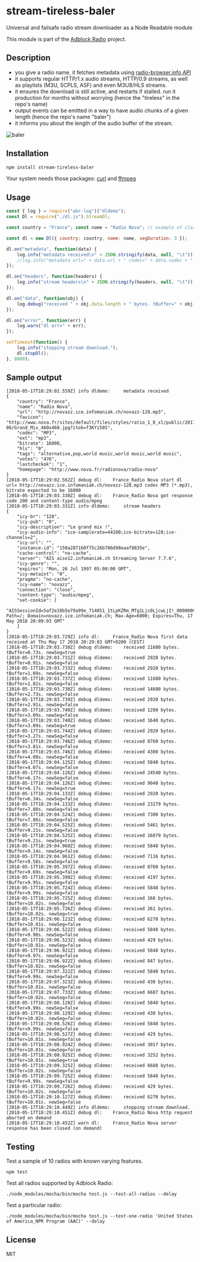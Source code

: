 # stream-tireless-baler
Universal and failsafe radio stream downloader as a Node Readable module

This module is part of the [Adblock Radio](https://www.adblockradio.com) project.

## Description

- you give a radio name, it fetches metadata using [radio-browser.info API](http://www.radio-browser.info/gui/#/)
- it supports regular HTTP/1.x audio streams, HTTP/0.9 streams, as well as playlists (M3U, SCPLS, ASF) and even M3U8/HLS streams.
- it ensures the download is still active, and restarts if stalled. run it production for months without worrying (hence the "tireless" in the repo's name)
- output events can be emitted in a way to have audio chunks of a given length (hence the repo's name "baler")
- it informs you about the length of the audio buffer of the stream.

![baler](http://www.machinisme-agricole.wikibis.com/illustrations/rundballenpresse.gif)

## Installation
```bash
npm install stream-tireless-baler
```
Your system needs those packages: [curl](https://curl.haxx.se/download.html) and [ffmpeg](https://ffmpeg.org/)

## Usage

```javascript
const { log } = require("abr-log")("dldemo");
const Dl = require("./dl.js").StreamDl;

const country = "France"; const name = "Radio Nova"; // example of classic HTTP stream

const dl = new Dl({ country: country, name: name, segDuration: 3 });

dl.on("metadata", function(data) {
	log.info("metadata received\n" + JSON.stringify(data, null, "\t"));
	//log.info("metadata url=" + data.url + " codec=" + data.codec + " ext=" + data.ext + " bitrate=" + data.bitrate);
});

dl.on("headers", function(headers) {
	log.info("stream headers\n" + JSON.stringify(headers, null, "\t"));
});

dl.on("data", function(obj) {
	log.debug("received " + obj.data.length + " bytes. tBuffer=" + obj.tBuffer.toFixed(2) + "s. newSeg=" + obj.newSegment);
});

dl.on("error", function(err) {
	log.warn("dl err=" + err);
});

setTimeout(function() {
	log.info("stopping stream download.");
	dl.stopDl();
}, 8000);
```

## Sample output
```
[2018-05-17T18:29:02.559Z] info dldemo: 	metadata received
{
	"country": "France",
	"name": "Radio Nova",
	"url": "http://novazz.ice.infomaniak.ch/novazz-128.mp3",
	"favicon": "http://www.nova.fr/sites/default/files/styles/ratio_1_8_xl/public/2017-06/Grand_Mix_460x460.jpg?itok=f3KYi58S",
	"codec": "MP3",
	"ext": "mp3",
	"bitrate": 16000,
	"hls": "0",
	"tags": "alternative,pop,world music,world music,world music",
	"votes": "476",
	"lastcheckok": "1",
	"homepage": "http://www.nova.fr/radionova/radio-nova"
}
[2018-05-17T18:29:02.562Z] debug dl: 	France_Radio Nova start dl url= http://novazz.ice.infomaniak.ch/novazz-128.mp3 codec MP3 (*.mp3), bitrate expected to be 16000
[2018-05-17T18:29:03.330Z] debug dl: 	France_Radio Nova got response code 200 and content-type audio/mpeg
[2018-05-17T18:29:03.331Z] info dldemo: 	stream headers
{
	"icy-br": "128",
	"icy-pub": "0",
	"icy-description": "Le grand mix !",
	"icy-audio-info": "ice-samplerate=44100;ice-bitrate=128;ice-channels=2",
	"icy-url": "",
	"instance-id": "150a2871b0f75c26b786d98eaaf8835e",
	"cache-control": "no-cache",
	"server": "AIS aise12.infomaniak.ch Streaming Server 7.7.6",
	"icy-genre": "",
	"expires": "Mon, 26 Jul 1997 05:00:00 GMT",
	"icy-metaint": "0",
	"pragma": "no-cache",
	"icy-name": "novazz",
	"connection": "close",
	"content-type": "audio/mpeg",
	"set-cookie": [
		"AISSessionId=5af2e18b5e79a99e_714851_1tLpKZRm_MTg1Ljc0LjcwLjI!_0000000NfIf; Path=/; Domain=novazz.ice.infomaniak.ch; Max-Age=6000; Expires=Thu, 17 May 2018 20:09:03 GMT"
	]
}
[2018-05-17T18:29:03.729Z] info dl: 	France_Radio Nova first data received at Thu May 17 2018 20:29:03 GMT+0200 (CEST)
[2018-05-17T18:29:03.730Z] debug dldemo: 	received 11680 bytes. tBuffer=0.73s. newSeg=true
[2018-05-17T18:29:03.731Z] debug dldemo: 	received 2920 bytes. tBuffer=0.91s. newSeg=false
[2018-05-17T18:29:03.733Z] debug dldemo: 	received 2920 bytes. tBuffer=1.09s. newSeg=false
[2018-05-17T18:29:03.737Z] debug dldemo: 	received 11680 bytes. tBuffer=1.82s. newSeg=false
[2018-05-17T18:29:03.738Z] debug dldemo: 	received 14600 bytes. tBuffer=2.73s. newSeg=false
[2018-05-17T18:29:03.739Z] debug dldemo: 	received 2920 bytes. tBuffer=2.91s. newSeg=false
[2018-05-17T18:29:03.740Z] debug dldemo: 	received 1280 bytes. tBuffer=3.09s. newSeg=false
[2018-05-17T18:29:03.740Z] debug dldemo: 	received 1640 bytes. tBuffer=3.09s. newSeg=true
[2018-05-17T18:29:03.744Z] debug dldemo: 	received 2920 bytes. tBuffer=3.27s. newSeg=false
[2018-05-17T18:29:03.746Z] debug dldemo: 	received 8760 bytes. tBuffer=3.81s. newSeg=false
[2018-05-17T18:29:03.746Z] debug dldemo: 	received 4300 bytes. tBuffer=4.08s. newSeg=false
[2018-05-17T18:29:04.125Z] debug dldemo: 	received 5840 bytes. tBuffer=4.07s. newSeg=false
[2018-05-17T18:29:04.126Z] debug dldemo: 	received 24540 bytes. tBuffer=6.17s. newSeg=false
[2018-05-17T18:29:04.126Z] debug dldemo: 	received 9040 bytes. tBuffer=6.17s. newSeg=true
[2018-05-17T18:29:04.133Z] debug dldemo: 	received 2920 bytes. tBuffer=6.34s. newSeg=false
[2018-05-17T18:29:04.133Z] debug dldemo: 	received 23279 bytes. tBuffer=7.80s. newSeg=false
[2018-05-17T18:29:04.524Z] debug dldemo: 	received 7300 bytes. tBuffer=7.86s. newSeg=false
[2018-05-17T18:29:04.525Z] debug dldemo: 	received 5461 bytes. tBuffer=9.21s. newSeg=false
[2018-05-17T18:29:04.525Z] debug dldemo: 	received 16079 bytes. tBuffer=9.21s. newSeg=true
[2018-05-17T18:29:04.960Z] debug dldemo: 	received 5840 bytes. tBuffer=9.14s. newSeg=false
[2018-05-17T18:29:04.961Z] debug dldemo: 	received 7116 bytes. tBuffer=9.58s. newSeg=false
[2018-05-17T18:29:05.397Z] debug dldemo: 	received 8760 bytes. tBuffer=9.69s. newSeg=false
[2018-05-17T18:29:05.398Z] debug dldemo: 	received 4197 bytes. tBuffer=9.95s. newSeg=false
[2018-05-17T18:29:05.724Z] debug dldemo: 	received 5840 bytes. tBuffer=9.99s. newSeg=false
[2018-05-17T18:29:05.725Z] debug dldemo: 	received 168 bytes. tBuffer=10.02s. newSeg=false
[2018-05-17T18:29:05.726Z] debug dldemo: 	received 261 bytes. tBuffer=10.02s. newSeg=true
[2018-05-17T18:29:06.123Z] debug dldemo: 	received 6270 bytes. tBuffer=10.01s. newSeg=false
[2018-05-17T18:29:06.522Z] debug dldemo: 	received 5840 bytes. tBuffer=9.98s. newSeg=false
[2018-05-17T18:29:06.523Z] debug dldemo: 	received 429 bytes. tBuffer=10.01s. newSeg=false
[2018-05-17T18:29:06.921Z] debug dldemo: 	received 5840 bytes. tBuffer=9.97s. newSeg=false
[2018-05-17T18:29:06.922Z] debug dldemo: 	received 847 bytes. tBuffer=10.02s. newSeg=false
[2018-05-17T18:29:07.322Z] debug dldemo: 	received 5840 bytes. tBuffer=9.99s. newSeg=false
[2018-05-17T18:29:07.323Z] debug dldemo: 	received 430 bytes. tBuffer=10.01s. newSeg=false
[2018-05-17T18:29:07.733Z] debug dldemo: 	received 6687 bytes. tBuffer=10.02s. newSeg=false
[2018-05-17T18:29:08.128Z] debug dldemo: 	received 5840 bytes. tBuffer=9.99s. newSeg=false
[2018-05-17T18:29:08.129Z] debug dldemo: 	received 430 bytes. tBuffer=10.02s. newSeg=false
[2018-05-17T18:29:08.526Z] debug dldemo: 	received 5840 bytes. tBuffer=9.99s. newSeg=false
[2018-05-17T18:29:08.527Z] debug dldemo: 	received 429 bytes. tBuffer=10.01s. newSeg=false
[2018-05-17T18:29:08.924Z] debug dldemo: 	received 3017 bytes. tBuffer=10.01s. newSeg=false
[2018-05-17T18:29:08.925Z] debug dldemo: 	received 3252 bytes. tBuffer=10.01s. newSeg=true
[2018-05-17T18:29:09.325Z] debug dldemo: 	received 6688 bytes. tBuffer=10.02s. newSeg=false
[2018-05-17T18:29:09.725Z] debug dldemo: 	received 5840 bytes. tBuffer=9.99s. newSeg=false
[2018-05-17T18:29:09.726Z] debug dldemo: 	received 429 bytes. tBuffer=10.02s. newSeg=false
[2018-05-17T18:29:10.127Z] debug dldemo: 	received 6270 bytes. tBuffer=10.01s. newSeg=false
[2018-05-17T18:29:10.449Z] info dldemo: 	stopping stream download.
[2018-05-17T18:29:10.451Z] debug dl: 	France_Radio Nova http request aborted on demand
[2018-05-17T18:29:10.452Z] warn dl: 	France_Radio Nova server response has been closed (on demand)
```

## Testing

Test a sample of 10 radios with known varying features.
```
npm test
```

Test all radios supported by Adblock Radio:
```
./node_modules/mocha/bin/mocha test.js --test-all-radios --delay
```

Test a particular radio:
```
./node_modules/mocha/bin/mocha test.js --test-one-radio 'United States of America_NPR Program (AAC)' --delay
```

## License
MIT
